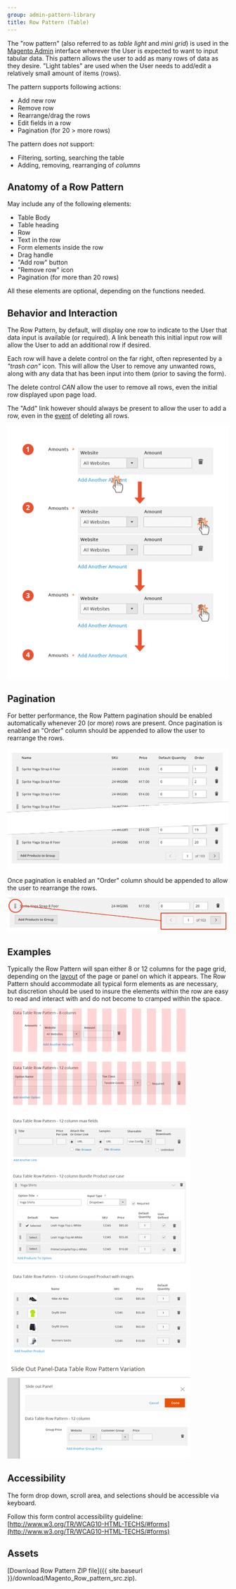 ```yaml
---
group: admin-pattern-library
title: Row Pattern (Table)
---
```

The "row pattern" (also referred to as _table light_ and _mini grid_) is used in the [Magento Admin](https://glossary.magento.com/magento-admin) interface wherever the User is expected to want to input tabular data. This pattern allows the user to add as many rows of data as they desire. "Light tables" are used when the User needs to add/edit a relatively small amount of items (rows).

The pattern supports following actions:

*  Add new row
*  Remove row
*  Rearrange/drag the rows
*  Edit fields in a row
*  Pagination (for 20 > more rows)

The pattern does _not_ support:

*  Filtering, sorting, searching the table
*  Adding, removing, rearranging of _columns_

## Anatomy of a Row Pattern

May include any of the following elements:

*  Table Body
*  Table heading
*  Row
*  Text in the row
*  Form elements inside the row
*  Drag handle
*  "Add row" button
*  "Remove row" icon
*  Pagination (for more than 20 rows)

All these elements are optional, depending on the functions needed.

## Behavior and Interaction

The Row Pattern, by default, will display one row to indicate to the User that data input is available (or required). A link beneath this initial input row will allow the User to add an additional row if desired.

Each row will have a delete control on the far right, often represented by a _"trash can"_ icon. This will allow the User to remove any unwanted rows, along with any data that has been input into them (prior to saving the form).

The delete control _CAN_ allow the user to remove all rows, even the initial row displayed upon page load.

The "Add" link however should always be present to allow the user to add a row, even in the [event](https://glossary.magento.com/event) of deleting all rows.

![](img/behavior.png)

## Pagination

For better performance, the Row Pattern pagination should be enabled automatically whenever 20 (or more) rows are present. Once pagination is enabled an "Order" column should be appended to allow the user to rearrange the rows.

![](img/pagination.png)

Once pagination is enabled an "Order" column should be appended to allow the user to rearrange the rows.

![](img/drag.png)

## Examples

Typically the Row Pattern will span either 8 or 12 columns for the page grid, depending on the [layout](https://glossary.magento.com/layout) of the page or panel on which it appears. The Row Pattern should accommodate all typical form elements as are necessary, but discretion should be used to insure the elements within the row are easy to read and interact with and do not become to cramped within the space.

![](img/row-examples.png)

## Accessibility

The form drop down, scroll area, and selections should be accessible via keyboard.

Follow this form control accessibility guideline: [http://www.w3.org/TR/WCAG10-HTML-TECHS/#forms](http://www.w3.org/TR/WCAG10-HTML-TECHS/#forms)

## Assets

[Download Row Pattern ZIP file]({{ site.baseurl }}/download/Magento_Row_pattern_src.zip).
